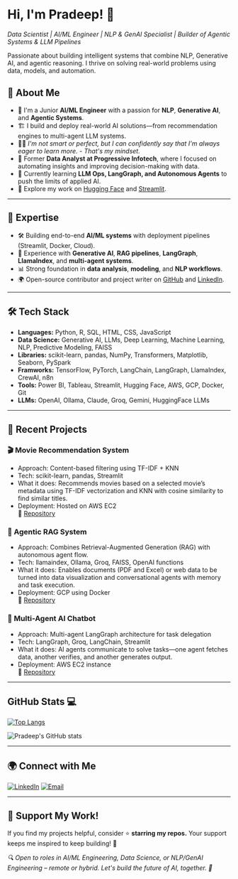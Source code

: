 # Hi, I'm Pradeep! 👋
*Data Scientist | AI/ML Engineer | NLP & GenAI Specialist | Builder of Agentic Systems & LLM Pipelines*   

Passionate about building intelligent systems that combine NLP, Generative AI, and agentic reasoning. I thrive on solving real-world problems using data, models, and automation.

## 🚀 About Me

- 🧠 I'm a Junior **AI/ML Engineer** with a passion for **NLP**, **Generative AI**, and **Agentic Systems**.
- 🏗️ I build and deploy real-world AI solutions—from recommendation engines to multi-agent LLM systems.
- 👨‍💻 *I'm not smart or perfect, but I can confidently say that I'm always eager to learn more. - That's my mindset.*
- 💼 Former **Data Analyst at Progressive Infotech**, where I focused on automating insights and improving decision-making with data.
- 🌱 Currently learning **LLM Ops, LangGraph, and Autonomous Agents** to push the limits of applied AI.
- 🧪 Explore my work on [Hugging Face](https://huggingface.co/PradeepBodhi) and [Streamlit](https://share.streamlit.io/user/bodhipradeep).  

---

## 🔧 Expertise

- 🛠️ Building end-to-end **AI/ML systems** with deployment pipelines (Streamlit, Docker, Cloud).
- 🤖 Experience with **Generative AI**, **RAG pipelines**, **LangGraph**, **LlamaIndex**, and **multi-agent systems**.
- 📊 Strong foundation in **data analysis**, **modeling**, and **NLP workflows**.
- 🌍 Open-source contributor and project writer on [GitHub](https://github.com/bodhipradeep) and [LinkedIn](https://www.linkedin.com/in/bodhi-pradeep/).

---

## 🛠️ Tech Stack
- **Languages:** Python, R, SQL, HTML, CSS, JavaScript
- **Data Science:** Generative AI, LLMs, Deep Learning, Machine Learning, NLP, Predictive Modeling, FAISS 
- **Libraries:** scikit-learn, pandas, NumPy, Transformers, Matplotlib, Seaborn, PySpark
- **Framworks:** TensorFlow, PyTorch, LangChain, LangGraph, LlamaIndex, CrewAI, n8n 
- **Tools:** Power BI, Tableau, Streamlit, Hugging Face, AWS, GCP, Docker, Git 
- **LLMs:** OpenAI, Ollama, Claude, Groq, Gemini, HuggingFace LLMs

---

## 🚧 Recent Projects

### 🎬 Movie Recommendation System
- Approach: Content-based filtering using TF-IDF + KNN
- Tech: scikit-learn, pandas, Streamlit
- What it does: Recommends movies based on a selected movie’s metadata using TF-IDF vectorization and KNN with cosine similarity to find similar titles.
- Deployment: Hosted on AWS EC2   
🔗 [Repository](https://github.com/bodhipradeep/Movie_Rec_Content_base)

### 🧠 Agentic RAG System
- Approach: Combines Retrieval-Augmented Generation (RAG) with autonomous agent flow.
- Tech: llamaindex, Ollama, Groq, FAISS, OpenAI functions
- What it does: Enables documents (PDF and Excel) or web data to be turned into data visualization and conversational agents with memory and task execution.
- Deployment: GCP using Docker   
🔗 [Repository](https://github.com/bodhipradeep/Agentic-RAG-LlamaIndex)

### 🤖 Multi-Agent AI Chatbot
- Approach: Multi-agent LangGraph architecture for task delegation
- Tech: LangGraph, Groq, LangChain, Streamlit
- What it does: AI agents communicate to solve tasks—one agent fetches data, another verifies, and another generates output.
- Deployment: AWS EC2 instance   
🔗 [Repository](https://github.com/bodhipradeep/Langgraph/tree/main/Multi-Agent-Chatbot)
  
---

## GitHub Stats 💻
  
[![Top Langs](https://github-readme-stats.vercel.app/api/top-langs/?username=bodhipradeep&layout=compact&theme=radical)](https://github.com/anuraghazra/github-readme-stats)

![Pradeep's GitHub stats](https://github-readme-stats.vercel.app/api?username=bodhipradeep&show_icons=true&theme=radical)

---
## 🌍 Connect with Me

[![LinkedIn](https://skillicons.dev/icons?i=linkedin)](https://www.linkedin.com/in/pradeep-kumar8/) 
[![Email](https://skillicons.dev/icons?i=gmail)](mailto:pradeep.kmr.pro@gmail.com)
 
---
## 💖 Support My Work!

If you find my projects helpful, consider ⭐️ **starring my repos.**
Your support keeps me inspired to keep building! 🚀

*🔍 Open to roles in AI/ML Engineering, Data Science, or NLP/GenAI Engineering – remote or hybrid.
Let's build the future of AI, together. 🚀*
